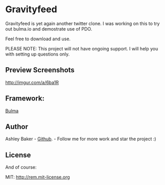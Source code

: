 # Gravityfeed
Gravityfeed is yet again another twitter clone. I was working on this to try out bulma.io and demostrate use of PDO. 

Feel free to download and use.

PLEASE NOTE: This project will not have ongoing support. I will help you with setting up questions only.

## Preview Screenshots
http://imgur.com/a/6ba1R

## Framework:

[Bulma](http://bulma.io)

## Author
Ashley Baker - [Github](https://github.com/ashbakernz). - Follow me for more work and star the project :)

## License

And of course:

MIT: http://rem.mit-license.org
